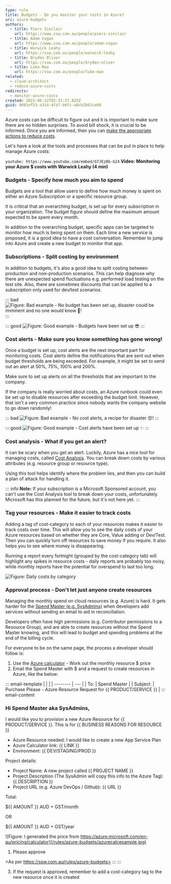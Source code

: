 ```yaml
---
type: rule
title: Budgets - Do you monitor your costs in Azure?
uri: azure-budgets
authors:
  - title: Piers Sinclair
    url: https://www.ssw.com.au/people/piers-sinclair
  - title: Adam Cogan
    url: https://www.ssw.com.au/people/adam-cogan
  - title: Warwick Leahy
    url: https://ssw.com.au/people/warwick-leahy
  - title: Bryden Oliver
    url: https://ssw.com.au/people/bryden-oliver
  - title: Luke Mao
    url: https://ssw.com.au/people/luke-mao
related:
  - cloud-architect
  - reduce-azure-costs
redirects:
  - monitor-azure-costs
created: 2022-06-22T02:31:57.025Z
guid: 9601ef53-a314-4fa7-b6fc-a8cb2b62ce08
---
```

Azure costs can be difficult to figure out and it is important to make sure there are no hidden surprises. To avoid bill shock, it is crucial to be informed. Once you are informed, then you can [make the appropriate actions to reduce costs](/reduce-azure-costs).

Let's have a look at the tools and processes that can be put in place to help manage Azure costs:

<!--endintro-->

`youtube: https://www.youtube.com/embed/G7JEz8b-G24`
**Video: Monitoring your Azure $ costs with Warwick Leahy (4 min)**

### Budgets - Specify how much you aim to spend

Budgets are a tool that allow users to define how much money is spent on either an Azure Subscription or a specific resource group.

It is critical that an overarching budget, is set up for every subscription in your organization. The budget figure should define the maximum amount expected to be spent every month.

In addition to the overarching budget, specific apps can be targeted to monitor how much is being spent on them. Each time a new service is proposed, it is a good idea to have a cost conversation. Remember to jump into Azure and create a new budget to monitor that app.

### Subscriptions - Split costing by environment

In addition to budgets, it's also a good idea to split costing between production and non-production scenarios. This can help diagnose why there are unexpected spend fluctuations e.g. performed load testing on the test site. Also, there are sometimes discounts that can be applied to a subscription only used for dev/test scenarios.  

::: bad
![Figure: Bad example - No budget has been set up, disaster could be imminent and no one would know 🥶!](/rules/azure-budgets/viewbudgetbad.png)
:::

::: good
![Figure: Good example - Budgets have been set up 😎](/rules/azure-budgets/viewbudget.png)
:::

### Cost alerts - Make sure you know something has gone wrong!

Once a budget is set up, cost alerts are the next important part for monitoring costs. Cost alerts define the notifications that are sent out when budget thresholds are being exceeded. For example, it might be set to send out an alert at 50%, 75%, 100% and 200%.

Make sure to set up alerts on all the thresholds that are important to the company.

If the company is really worried about costs, an Azure runbook could even be set up to disable resources after exceeding the budget limit. However, that isn't a very common practice since nobody wants the company website to go down randomly!

::: bad
![Figure: Bad example - No cost alerts, a recipe for disaster 😞!](/rules/azure-budgets/budgetalertsbad.png)
:::

::: good
![Figure: Good example - Cost alerts have been set up ✨](/rules/azure-budgets/budgetalerts.png)
:::

### Cost analysis - What if you get an alert?

It can be scary when you get an alert. Luckily, Azure has a nice tool for managing costs, called [Cost Analysis](https://docs.microsoft.com/en-us/azure/cost-management-billing/costs/quick-acm-cost-analysis). You can break down costs by various attributes (e.g. resource group or resource type).

Using this tool helps identify where the problem lies, and then you can build a plan of attack for handling it.

::: info
**Note:** If your subscription is a Microsoft Sponsored account, you can't use the Cost Analysis tool to break down your costs, unfortunately. Microsoft has this planned for the future, but it's not here yet.
:::

### Tag your resources - Make it easier to track costs

Adding a tag of cost-category to each of your resources makes it easier to track costs over time. This will allow you to see the daily costs of your Azure resources based on whether they are Core, Value adding or Dev/Test. Then you can quickly turn off resources to save money if you require. It also helps you to see where money is disappearing.

Running a report every fortnight (grouped by the cost-category tab) will highlight any spikes in resource costs - daily reports are probably too noisy, while monthly reports have the potential for overspend to last too long.

![Figure: Daily costs by category](/rules/azure-budgets/azurecostsbycategory.png)

### Approval process - Don't let just anyone create resources

Managing the monthly spend on cloud resources (e.g. Azure) is hard. It gets harder for the [Spend Master (e.g. SysAdmins)](/do-you-have-an-azure-spend-master) when developers add services without sending an email to aid in reconciliation.

Developers often have high permissions (e.g. Contributor permissions to a Resource Group), and are able to create resources without the Spend Master knowing, and this will lead to budget and spending problems at the end of the billing cycle.

For everyone to be on the same page, the process a developer should follow is:

1. Use the [Azure calculator](https://azure.microsoft.com/en-au/pricing/calculator) - Work out the monthly resource $ price
2. Email the Spend Master with $ and a request to create resources in Azure, like the below: 

::: email-template
|          |     |
| -------- | --- |
| To:      | Spend Master |
| Subject: | Purchase Please - Azure Resource Request for {{ PRODUCT/SERVICE }} |
::: email-content  

### Hi Spend Master aka SysAdmins,

I would like you to provision a new Azure Resource for {{ PRODUCT/SERVICE }}.
This is for {{ BUSINESS REASONS FOR RESOURCE }}

* Azure Resource needed: I would like to create a new App Service Plan 
* Azure Calculator link: {{ LINK }}
* Environment: {{ DEV/STAGING/PROD }}

Project details: 

* Project Name: A new project called {{ PROJECT NAME }} 
* Project Description (The SysAdmin will copy this info to the Azure Tag): {{ DESCRIPTION }}
* Project URL (e.g. Azure DevOps / Github): {{ URL }}

Total:

${{ AMOUNT }} AUD + GST/month

OR

${{ AMOUNT }} AUD + GST/year

![Figure: I generated the price from https://azure.microsoft.com/en-au/pricing/calculator](/rules/azure-budgets/azurecalcexample.jpg)

1. Please approve

<As per https://ssw.com.au/rules/azure-budgets>
:::
:::

3. If the request is approved, remember to add a cost-category tag to the new resource once it is created

